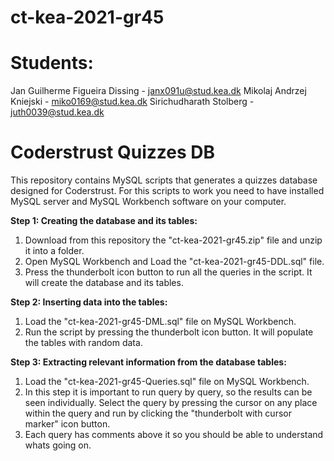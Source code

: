# ct-kea-2021-gr45
# Students:
Jan Guilherme Figueira Dissing - janx091u@stud.kea.dk
Mikolaj Andrzej Kniejski - miko0169@stud.kea.dk
Sirichudharath Stolberg - juth0039@stud.kea.dk

# Coderstrust Quizzes DB
This repository contains MySQL scripts that generates a quizzes database designed for Coderstrust.
For this scripts to work you need to have installed MySQL server and MySQL Workbench software on your computer.


<b>Step 1: Creating the database and its tables:</b>  
1. Download from this repository the "ct-kea-2021-gr45.zip" file and unzip it into a folder.
2. Open MySQL Workbench and Load the "ct-kea-2021-gr45-DDL.sql" file.
3. Press the thunderbolt icon button to run all the queries in the script. It will create the database and its tables.

<b>Step 2: Inserting data into the tables:</b>  
1. Load the "ct-kea-2021-gr45-DML.sql" file on MySQL Workbench.
2. Run the script by pressing the thunderbolt icon button. It will populate the tables with random data.

<b>Step 3: Extracting relevant information from the database tables:</b>  
1. Load the "ct-kea-2021-gr45-Queries.sql" file on MySQL Workbench.
2. In this step it is important to run query by query, so the results can be seen individually. Select the query by pressing the cursor on any place within the query and run by clicking the "thunderbolt with cursor marker" icon button.
3. Each query has comments above it so you should be able to understand whats going on.


